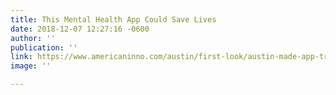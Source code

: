 ```yaml
---
title: This Mental Health App Could Save Lives
date: 2018-12-07 12:27:16 -0600
author: ''
publication: ''
link: https://www.americaninno.com/austin/first-look/austin-made-app-treats-depression-via-telemedicine/
image: ''

---
```

